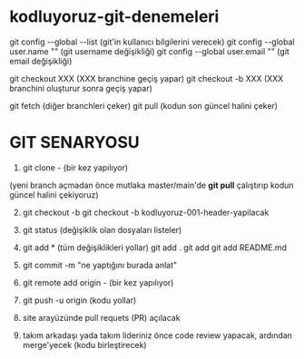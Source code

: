 # kodluyoruz-git-denemeleri

git config --global --list (git'in kullanıcı bilgilerini verecek)
git config --global user.name "" (git username değişikliği)
git config --global user.email "" (git email değişikliği)

git checkout XXX (XXX branchine geçiş yapar)
git checkout -b  XXX (XXX branchini oluşturur sonra geçiş yapar)

git fetch (diğer branchleri çeker)
git pull (kodun son güncel halini çeker)

# GIT SENARYOSU

1. git clone <gitlinki> - (bir kez yapılıyor)

(yeni branch açmadan önce mutlaka master/main'de **git pull** çalıştırıp kodun güncel halini çekiyoruz)

2. git checkout -b <branchadi>
git checkout -b kodluyoruz-001-header-yapilacak

3. git status (değişiklik olan dosyaları listeler)

4. git add * (tüm değişiklikleri yollar)
git add .
git add <fileName>
git add README.md

5. git commit -m "ne yaptığını burada anlat"

6. git remote add origin <gitlinki> - (bir kez yapılıyor)

7. git push -u origin  (kodu yollar)

8. site arayüzünde pull requets (PR) açılacak

9. takım arkadaşı yada takım lideriniz önce code review yapacak, ardından merge'yecek (kodu birleştirecek)